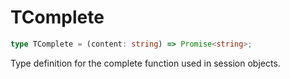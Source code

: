 # TComplete

```ts
type TComplete = (content: string) => Promise<string>;
```

Type definition for the complete function used in session objects.
